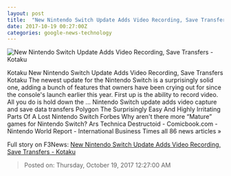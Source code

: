 ```yaml
---
layout: post
title:  "New Nintendo Switch Update Adds Video Recording, Save Transfers - Kotaku"
date: 2017-10-19 00:27:00Z
categories: google-news-technology
---
```


![New Nintendo Switch Update Adds Video Recording, Save Transfers - Kotaku](https://i.kinja-img.com/gawker-media/image/upload/s--GIV0ZDiF--/c_fill,fl_progressive,g_center,h_450,q_80,w_800/ctdfr20skn5cdtrdiuqs.jpg)

Kotaku New Nintendo Switch Update Adds Video Recording, Save Transfers Kotaku The newest update for the Nintendo Switch is a surprisingly solid one, adding a bunch of features that owners have been crying out for since the console's launch earlier this year. First up is the ability to record video. All you do is hold down the ... Nintendo Switch update adds video capture and save data transfers Polygon The Surprisingly Easy And Highly Irritating Parts Of A Lost Nintendo Switch Forbes Why aren't there more “Mature” games for Nintendo Switch? Ars Technica Destructoid - Comicbook.com - Nintendo World Report - International Business Times all 86 news articles »


Full story on F3News: [New Nintendo Switch Update Adds Video Recording, Save Transfers - Kotaku](http://www.f3nws.com/n/nv3eHJ)

> Posted on: Thursday, October 19, 2017 12:27:00 AM
